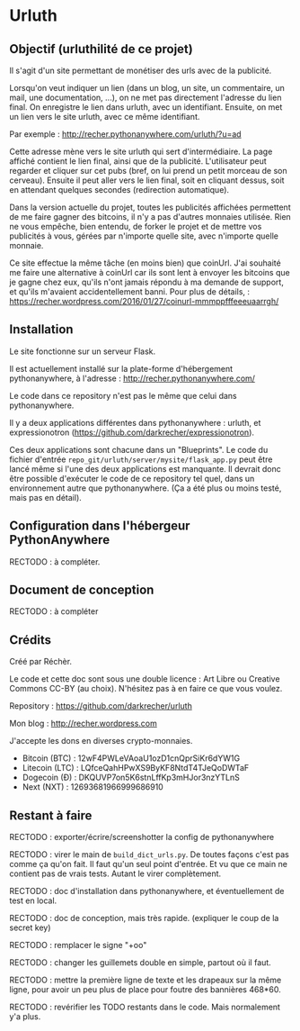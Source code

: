 # Urluth


## Objectif (urluthilité de ce projet)

Il s'agit d'un site permettant de monétiser des urls avec de la publicité.

Lorsqu'on veut indiquer un lien (dans un blog, un site, un commentaire, un mail, une documentation, ...), on ne met pas directement l'adresse du lien final. On enregistre le lien dans urluth, avec un identifiant. Ensuite, on met un lien vers le site urluth, avec ce même identifiant.

Par exemple :
http://recher.pythonanywhere.com/urluth/?u=ad

Cette adresse mène vers le site urluth qui sert d'intermédiaire. La page affiché contient le lien final, ainsi que de la publicité. L'utilisateur peut regarder et cliquer sur cet pubs (bref, on lui prend un petit morceau de son cerveau). Ensuite il peut aller vers le lien final, soit en cliquant dessus, soit en attendant quelques secondes (redirection automatique).

Dans la version actuelle du projet, toutes les publicités affichées permettent de me faire gagner des bitcoins, il n'y a pas d'autres monnaies utilisée. Rien ne vous empêche, bien entendu, de forker le projet et de mettre vos publicités à vous, gérées par n'importe quelle site, avec n'importe quelle monnaie.

Ce site effectue la même tâche (en moins bien) que coinUrl. J'ai souhaité me faire une alternative à coinUrl car ils sont lent à envoyer les bitcoins que je gagne chez eux, qu'ils n'ont jamais répondu à ma demande de support, et qu'ils m'avaient accidentellement banni. Pour plus de détails, : https://recher.wordpress.com/2016/01/27/coinurl-mmmppfffeeeuaarrgh/


## Installation

Le site fonctionne sur un serveur Flask.

Il est actuellement installé sur la plate-forme d'hébergement pythonanywhere, à l'adresse : http://recher.pythonanywhere.com/

Le code dans ce repository n'est pas le même que celui dans pythonanywhere.

Il y a deux applications différentes dans pythonanywhere : urluth, et expressionotron (https://github.com/darkrecher/expressionotron).

Ces deux applications sont chacune dans un "Blueprints". Le code du fichier d'entrée `repo_git/urluth/server/mysite/flask_app.py` peut être lancé même si l'une des deux applications est manquante. Il devrait donc être possible d'exécuter le code de ce repository tel quel, dans un environnement autre que pythonanywhere. (Ça a été plus ou moins testé, mais pas en détail).


## Configuration dans l'hébergeur PythonAnywhere

RECTODO : à compléter.


## Document de conception

RECTODO : à compléter


## Crédits

Créé par Réchèr.

Le code et cette doc sont sous une double licence : Art Libre ou Creative Commons CC-BY (au choix). N'hésitez pas à en faire ce que vous voulez.

Repository : https://github.com/darkrecher/urluth

Mon blog : http://recher.wordpress.com

J'accepte les dons en diverses crypto-monnaies.

 - Bitcoin (BTC) : 12wF4PWLeVAoaU1ozD1cnQprSiKr6dYW1G
 - Litecoin (LTC) : LQfceQahHPwXS9ByKF8NtdT4TJeQoDWTaF
 - Dogecoin (Ð) : DKQUVP7on5K6stnLffKp3mHJor3nzYTLnS
 - Next (NXT) : 12693681966999686910


## Restant à faire

RECTODO : exporter/écrire/screenshotter la config de pythonanywhere

RECTODO : virer le main de `build_dict_urls.py`. De toutes façons c'est pas comme ça qu'on fait. Il faut qu'un seul point d'entrée. Et vu que ce main ne contient pas de vrais tests. Autant le virer complètement.

RECTODO : doc d'installation dans pythonanywhere, et éventuellement de test en local.

RECTODO : doc de conception, mais très rapide. (expliquer le coup de la secret key)

RECTODO : remplacer le signe "+oo"

RECTODO : changer les guillemets double en simple, partout où il faut.

RECTODO : mettre la première ligne de texte et les drapeaux sur la même ligne, pour avoir un peu plus de place pour foutre des bannières 468*60.

RECTODO : revérifier les TODO restants dans le code. Mais normalement y'a plus.
